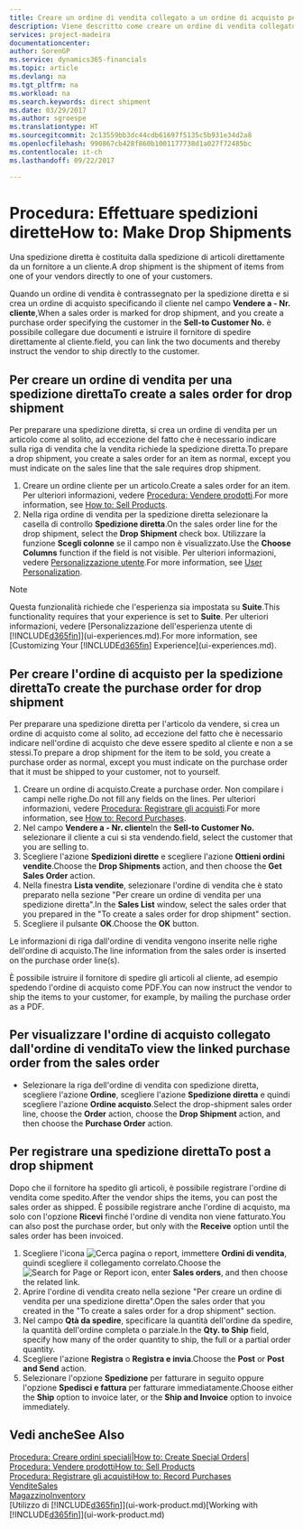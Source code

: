 ```yaml
---
title: Creare un ordine di vendita collegato a un ordine di acquisto per una spedizione diretta | Documenti Microsoft
description: Viene descritto come creare un ordine di vendita collegato a un ordine di acquisto per consentire la spedizione diretta dal fornitore al cliente.
services: project-madeira
documentationcenter: 
author: SorenGP
ms.service: dynamics365-financials
ms.topic: article
ms.devlang: na
ms.tgt_pltfrm: na
ms.workload: na
ms.search.keywords: direct shipment
ms.date: 03/29/2017
ms.author: sgroespe
ms.translationtype: HT
ms.sourcegitcommit: 2c13559bb3dc44cdb61697f5135c5b931e34d2a8
ms.openlocfilehash: 990867cb428f860b1001177738d1a027f72485bc
ms.contentlocale: it-ch
ms.lasthandoff: 09/22/2017

---
```

# <a name="how-to-make-drop-shipments"></a><span data-ttu-id="dc8c9-103">Procedura: Effettuare spedizioni dirette</span><span class="sxs-lookup"><span data-stu-id="dc8c9-103">How to: Make Drop Shipments</span></span>
<span data-ttu-id="dc8c9-104">Una spedizione diretta è costituita dalla spedizione di articoli direttamente da un fornitore a un cliente.</span><span class="sxs-lookup"><span data-stu-id="dc8c9-104">A drop shipment is the shipment of items from one of your vendors directly to one of your customers.</span></span>

<span data-ttu-id="dc8c9-105">Quando un ordine di vendita è contrassegnato per la spedizione diretta e si crea un ordine di acquisto specificando il cliente nel campo **Vendere a - Nr. cliente**,</span><span class="sxs-lookup"><span data-stu-id="dc8c9-105">When a sales order is marked for drop shipment, and you create a purchase order specifying the customer in the **Sell-to Customer No.**</span></span> <span data-ttu-id="dc8c9-106">è possibile collegare due documenti e istruire il fornitore di spedire direttamente al cliente.</span><span class="sxs-lookup"><span data-stu-id="dc8c9-106">field, you can link the two documents and thereby instruct the vendor to ship directly to the customer.</span></span>

## <a name="to-create-a-sales-order-for-drop-shipment"></a><span data-ttu-id="dc8c9-107">Per creare un ordine di vendita per una spedizione diretta</span><span class="sxs-lookup"><span data-stu-id="dc8c9-107">To create a sales order for drop shipment</span></span>
<span data-ttu-id="dc8c9-108">Per preparare una spedizione diretta, si crea un ordine di vendita per un articolo come al solito, ad eccezione del fatto che è necessario indicare sulla riga di vendita che la vendita richiede la spedizione diretta.</span><span class="sxs-lookup"><span data-stu-id="dc8c9-108">To prepare a drop shipment, you create a sales order for an item as normal, except you must indicate on the sales line that the sale requires drop shipment.</span></span>

1. <span data-ttu-id="dc8c9-109">Creare un ordine cliente per un articolo.</span><span class="sxs-lookup"><span data-stu-id="dc8c9-109">Create a sales order for an item.</span></span> <span data-ttu-id="dc8c9-110">Per ulteriori informazioni, vedere [Procedura: Vendere prodotti](sales-how-sell-products.md).</span><span class="sxs-lookup"><span data-stu-id="dc8c9-110">For more information, see [How to: Sell Products](sales-how-sell-products.md).</span></span>
2. <span data-ttu-id="dc8c9-111">Nella riga ordine di vendita per la spedizione diretta selezionare la casella di controllo **Spedizione diretta**.</span><span class="sxs-lookup"><span data-stu-id="dc8c9-111">On the sales order line for the drop shipment, select the **Drop Shipment** check box.</span></span> <span data-ttu-id="dc8c9-112">Utilizzare la funzione **Scegli colonne** se il campo non è visualizzato.</span><span class="sxs-lookup"><span data-stu-id="dc8c9-112">Use the **Choose Columns** function if the field is not visible.</span></span> <span data-ttu-id="dc8c9-113">Per ulteriori informazioni, vedere [Personalizzazione utente](ui-user-personalization.md).</span><span class="sxs-lookup"><span data-stu-id="dc8c9-113">For more information, see [User Personalization](ui-user-personalization.md).</span></span>

> [!NOTE]  
>   <span data-ttu-id="dc8c9-114">Questa funzionalità richiede che l'esperienza sia impostata su **Suite**.</span><span class="sxs-lookup"><span data-stu-id="dc8c9-114">This functionality requires that your experience is set to **Suite**.</span></span> <span data-ttu-id="dc8c9-115">Per ulteriori informazioni, vedere [Personalizzazione dell'esperienza utente di [!INCLUDE[d365fin](includes/d365fin_md.md)]](ui-experiences.md).</span><span class="sxs-lookup"><span data-stu-id="dc8c9-115">For more information, see [Customizing Your [!INCLUDE[d365fin](includes/d365fin_md.md)] Experience](ui-experiences.md).</span></span>

## <a name="to-create-the-purchase-order-for-drop-shipment"></a><span data-ttu-id="dc8c9-116">Per creare l'ordine di acquisto per la spedizione diretta</span><span class="sxs-lookup"><span data-stu-id="dc8c9-116">To create the purchase order for drop shipment</span></span>
<span data-ttu-id="dc8c9-117">Per preparare una spedizione diretta per l'articolo da vendere, si crea un ordine di acquisto come al solito, ad eccezione del fatto che è necessario indicare nell'ordine di acquisto che deve essere spedito al cliente e non a se stessi.</span><span class="sxs-lookup"><span data-stu-id="dc8c9-117">To prepare a drop shipment for the item to be sold, you create a purchase order as normal, except you must indicate on the purchase order that it must be shipped to your customer, not to yourself.</span></span>

1. <span data-ttu-id="dc8c9-118">Creare un ordine di acquisto.</span><span class="sxs-lookup"><span data-stu-id="dc8c9-118">Create a purchase order.</span></span> <span data-ttu-id="dc8c9-119">Non compilare i campi nelle righe.</span><span class="sxs-lookup"><span data-stu-id="dc8c9-119">Do not fill any fields on the lines.</span></span> <span data-ttu-id="dc8c9-120">Per ulteriori informazioni, vedere [Procedura: Registrare gli acquisti](purchasing-how-record-purchases.md).</span><span class="sxs-lookup"><span data-stu-id="dc8c9-120">For more information, see [How to: Record Purchases](purchasing-how-record-purchases.md).</span></span>
2. <span data-ttu-id="dc8c9-121">Nel campo **Vendere a - Nr. cliente**</span><span class="sxs-lookup"><span data-stu-id="dc8c9-121">In the **Sell-to Customer No.**</span></span> <span data-ttu-id="dc8c9-122">selezionare il cliente a cui si sta vendendo.</span><span class="sxs-lookup"><span data-stu-id="dc8c9-122">field, select the customer that you are selling to.</span></span>
3. <span data-ttu-id="dc8c9-123">Scegliere l'azione **Spedizioni dirette** e scegliere l'azione **Ottieni ordini vendite**.</span><span class="sxs-lookup"><span data-stu-id="dc8c9-123">Choose the **Drop Shipments** action, and then choose the **Get Sales Order** action.</span></span>
4. <span data-ttu-id="dc8c9-124">Nella finestra **Lista vendite**, selezionare l'ordine di vendita che è stato preparato nella sezione "Per creare un ordine di vendita per una spedizione diretta".</span><span class="sxs-lookup"><span data-stu-id="dc8c9-124">In the **Sales List** window, select the sales order that you prepared in the "To create a sales order for drop shipment" section.</span></span>
5. <span data-ttu-id="dc8c9-125">Scegliere il pulsante **OK**.</span><span class="sxs-lookup"><span data-stu-id="dc8c9-125">Choose the **OK** button.</span></span>

<span data-ttu-id="dc8c9-126">Le informazioni di riga dall'ordine di vendita vengono inserite nelle righe dell'ordine di acquisto.</span><span class="sxs-lookup"><span data-stu-id="dc8c9-126">The line information from the sales order is inserted on the purchase order line(s).</span></span>

<span data-ttu-id="dc8c9-127">È possibile istruire il fornitore di spedire gli articoli al cliente, ad esempio spedendo l'ordine di acquisto come PDF.</span><span class="sxs-lookup"><span data-stu-id="dc8c9-127">You can now instruct the vendor to ship the items to your customer, for example, by mailing the purchase order as a PDF.</span></span>     

## <a name="to-view-the-linked-purchase-order-from-the-sales-order"></a><span data-ttu-id="dc8c9-128">Per visualizzare l'ordine di acquisto collegato dall'ordine di vendita</span><span class="sxs-lookup"><span data-stu-id="dc8c9-128">To view the linked purchase order from the sales order</span></span>
* <span data-ttu-id="dc8c9-129">Selezionare la riga dell'ordine di vendita con spedizione diretta, scegliere l'azione **Ordine**, scegliere l'azione **Spedizione diretta** e quindi scegliere l'azione **Ordine acquisto**.</span><span class="sxs-lookup"><span data-stu-id="dc8c9-129">Select the drop-shipment sales order line, choose the **Order** action, choose the **Drop Shipment** action, and then choose the **Purchase Order** action.</span></span>

## <a name="to-post-a-drop-shipment"></a><span data-ttu-id="dc8c9-130">Per registrare una spedizione diretta</span><span class="sxs-lookup"><span data-stu-id="dc8c9-130">To post a drop shipment</span></span>
<span data-ttu-id="dc8c9-131">Dopo che il fornitore ha spedito gli articoli, è possibile registrare l'ordine di vendita come spedito.</span><span class="sxs-lookup"><span data-stu-id="dc8c9-131">After the vendor ships the items, you can post the sales order as shipped.</span></span> <span data-ttu-id="dc8c9-132">È possibile registrare anche l'ordine di acquisto, ma solo con l'opzione **Ricevi** finché l'ordine di vendita non viene fatturato.</span><span class="sxs-lookup"><span data-stu-id="dc8c9-132">You can also post the purchase order, but only with the **Receive** option until the sales order has been invoiced.</span></span>

1. <span data-ttu-id="dc8c9-133">Scegliere l'icona ![Cerca pagina o report](media/ui-search/search_small.png "icona Cerca pagina o report"), immettere **Ordini di vendita**, quindi scegliere il collegamento correlato.</span><span class="sxs-lookup"><span data-stu-id="dc8c9-133">Choose the ![Search for Page or Report](media/ui-search/search_small.png "Search for Page or Report icon") icon, enter **Sales orders**, and then choose the related link.</span></span>
2. <span data-ttu-id="dc8c9-134">Aprire l'ordine di vendita creato nella sezione "Per creare un ordine di vendita per una spedizione diretta".</span><span class="sxs-lookup"><span data-stu-id="dc8c9-134">Open the sales order that you created in the "To create a sales order for a drop shipment" section.</span></span>
3. <span data-ttu-id="dc8c9-135">Nel campo **Qtà da spedire**, specificare la quantità dell'ordine da spedire, la quantità dell'ordine completa o parziale.</span><span class="sxs-lookup"><span data-stu-id="dc8c9-135">In the **Qty. to Ship** field, specify how many of the order quantity to ship, the full or a partial order quantity.</span></span>
4. <span data-ttu-id="dc8c9-136">Scegliere l'azione **Registra** o **Registra e invia**.</span><span class="sxs-lookup"><span data-stu-id="dc8c9-136">Choose the **Post** or **Post and Send** action.</span></span>
5. <span data-ttu-id="dc8c9-137">Selezionare l'opzione **Spedizione** per fatturare in seguito oppure l'opzione **Spedisci e fattura** per fatturare immediatamente.</span><span class="sxs-lookup"><span data-stu-id="dc8c9-137">Choose either the **Ship** option to invoice later, or the **Ship and Invoice** option to invoice immediately.</span></span>

## <a name="see-also"></a><span data-ttu-id="dc8c9-138">Vedi anche</span><span class="sxs-lookup"><span data-stu-id="dc8c9-138">See Also</span></span>
<span data-ttu-id="dc8c9-139">[Procedura: Creare ordini speciali](sales-how-to-create-special-orders.md)|</span><span class="sxs-lookup"><span data-stu-id="dc8c9-139">[How to: Create Special Orders](sales-how-to-create-special-orders.md)|</span></span>  
[<span data-ttu-id="dc8c9-140">Procedura: Vendere prodotti</span><span class="sxs-lookup"><span data-stu-id="dc8c9-140">How to: Sell Products</span></span>](sales-how-sell-products.md)  
[<span data-ttu-id="dc8c9-141">Procedura: Registrare gli acquisti</span><span class="sxs-lookup"><span data-stu-id="dc8c9-141">How to: Record Purchases</span></span>](purchasing-how-record-purchases.md)  
[<span data-ttu-id="dc8c9-142">Vendite</span><span class="sxs-lookup"><span data-stu-id="dc8c9-142">Sales</span></span>](sales-manage-sales.md)  
[<span data-ttu-id="dc8c9-143">Magazzino</span><span class="sxs-lookup"><span data-stu-id="dc8c9-143">Inventory</span></span>](inventory-manage-inventory.md)  
<span data-ttu-id="dc8c9-144">[Utilizzo di [!INCLUDE[d365fin](includes/d365fin_md.md)]](ui-work-product.md)</span><span class="sxs-lookup"><span data-stu-id="dc8c9-144">[Working with [!INCLUDE[d365fin](includes/d365fin_md.md)]](ui-work-product.md)</span></span>

